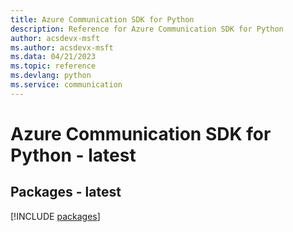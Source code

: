 ```yaml
---
title: Azure Communication SDK for Python
description: Reference for Azure Communication SDK for Python
author: acsdevx-msft
ms.author: acsdevx-msft
ms.data: 04/21/2023
ms.topic: reference
ms.devlang: python
ms.service: communication
---
```

# Azure Communication SDK for Python - latest
## Packages - latest
[!INCLUDE [packages](communication-index.md)]